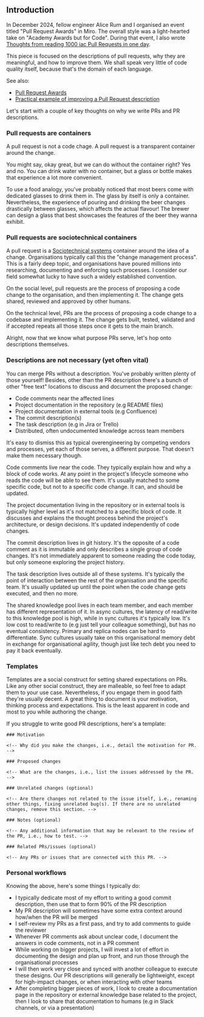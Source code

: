 ## Introduction
In December 2024, fellow engineer Alice Rum and I organised an event titled "Pull Request Awards" in Miro. The overall style was a light-hearted take on "Academy Awards but for Code". During that event, I also wrote [Thoughts from reading 1000 iac Pull Requests in one day](Thoughts%20from%20reading%201000%20iac%20Pull%20Requests%20in%20one%20day.md). 

This piece is focused on the descriptions of pull requests, why they are meaningful, and how to improve them. We shall speak very little of code quality itself, because that's the domain of each language. 

See also:
* [Pull Request Awards](Pull%20Request%20Awards.md)
* [Practical example of improving a Pull Request description](Practical%20example%20of%20improving%20a%20Pull%20Request%20description.md)

Let's start with a couple of key thoughts on why we write PRs and PR descriptions.

### Pull requests are containers
A pull request is not a code chage. A pull request is a transparent container around the change.

You might say, okay great, but we can do without the container right? Yes and no. You can drink water with no container, but a glass or bottle makes that experience a lot more convenient. 

To use a food analogy, you've probably noticed that most beers come with dedicated glasses to drink them in. The glass by itself is only a container. Nevertheless, the experience of pouring and drinking the beer changes drastically between glasses, which affects the actual flavour! The brewer can design a glass that best showcases the features of the beer they wanna exhibit.

### Pull requests are sociotechnical containers
A pull request is a [Sociotechnical systems](Sociotechnical%20systems.md) container around the idea of a change. Organisations typically call this the "change management process". This is a fairly deep topic, and organisations have poured millions into researching, documenting and enforcing such processes. I consider our field somewhat lucky to have such a widely established convention.

On the social level, pull requests are the process of proposing a code change to the organisation, and then implementing it. The change gets shared, reviewed and approved by other humans.

On the technical level, PRs are the process of proposing a code change to a codebase and implementing it. The change gets built, tested, validated and if accepted repeats all those steps once it gets to the main branch.

Alright, now that we know what purpose PRs serve, let's hop onto descriptions themselves.

### Descriptions are not necessary (yet often vital)
You can merge PRs without a description. You've probably written plenty of those yourself! Besides, other than the PR description there's a bunch of other "free text" locations to discuss and document the proposed change:
* Code comments near the affected lines
* Project documentation in the repository (e.g README files)
* Project documentation in external tools (e.g Confluence)
* The commit description(s)
* The task description (e.g in Jira or Trello)
* Distributed, often undocumented knowledge across team members

It's easy to dismiss this as typical overengineering by competing vendors and processes, yet each of those serves, a different purpose. That doesn't make them necessary though.

Code comments live near the code. They typically explain how and why a block of code works. At any point in the project's lifecycle someone who reads the code will be able to see them. It's usually matched to some specific code, but not to a specific code change. It can, and should be updated.

The project documentation living in the repository or in external tools is typically higher level as it's not matched to a specific block of code. It discusses and explains the thought process behind the project's architecture, or design decisions. It's updated independently of code changes.

The commit description lives in git history. It's the opposite of a code comment as it is immutable and only describes a single group of code changes. It's not immediately apparent to someone reading the code today, but only someone exploring the project history. 

The task description lives outside all of these systems. It's typically the point of interaction between the rest of the organisation and the specific team. It's usually updated up until the point when the code change gets executed, and then no more.

The shared knowledge pool lives in each team member, and each member has different representation of it. In async cultures, the latency of read/write to this knowledge pool is high, while in sync cultures it's typically low. It's low cost to read/write to (e.g just tell your colleague something), but has no eventual consistency. Primary and replica nodes can be hard to differentiate. Sync cultures usually take on this organisational memory debt in exchange for organisational agility, though just like tech debt you need to pay it back eventually.

### Templates
Templates are a social construct for setting shared expectations on PRs. Like any other social construct, they are malleable, so feel free to adapt them to your use case. Nevertheless, if you engage them in good faith they're usually decent. A great thing to document is your motivation, thinking process and expectations. This is the least apparent in code and most to you while authoring the change.

If you struggle to write good PR descriptions, here's a template: 
```
### Motivation

<!-- Why did you make the changes, i.e., detail the motivation for PR. -->

### Proposed changes

<!-- What are the changes, i.e., list the issues addressed by the PR. -->

### Unrelated changes (optional)

<!-- Are there changes not related to the issue itself, i.e., renaming other things, fixing unrelated bug(s). If there are no unrelated changes, remove this section. -->

### Notes (optional)

<!-- Any additional information that may be relevant to the review of the PR, i.e., how to test. -->

### Related PRs/issues (optional)

<!-- Any PRs or issues that are connected with this PR. -->
```

### Personal workflows
Knowing the above, here's some things I typically do:
* I typically dedicate most of my effort to writing a good commit description, then use that to form 90% of the PR description
* My PR description will sometimes have some extra context around how/when the PR will be merged
* I self-review my PRs as a first pass, and try to add comments to guide the reviewer
* Whenever PR comments ask about unclear code, I document the answers in code comments, not in a PR comment
* While working on bigger projects, I will invest a lot of effort in documenting the design and plan up front, and run those through the organisational processes
* I will then work very close and synced with another colleague to execute these designs. Our PR descriptions will generally be lightweight, except for high-impact changes, or when interacting with other teams
* After completing bigger pieces of work, I look to create a documentation page in the repository or external knowledge base related to the project, then I look to share that documentation to humans (e.g in Slack channels, or via a presentation)

